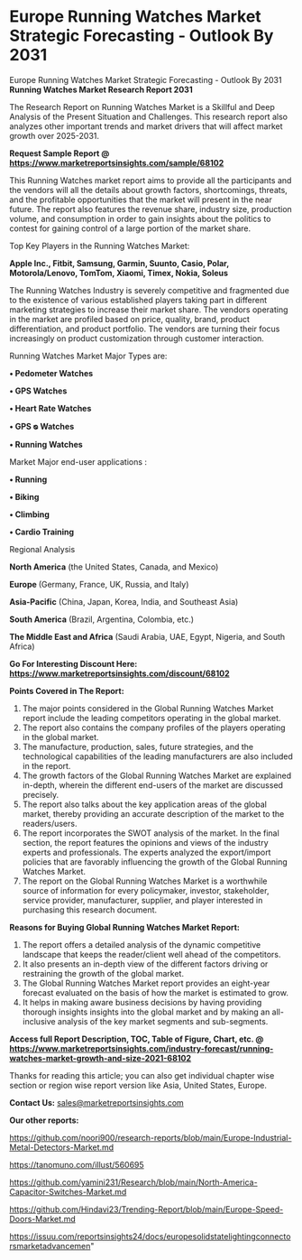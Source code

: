 # Europe Running Watches Market Strategic Forecasting - Outlook By 2031
Europe Running Watches Market Strategic Forecasting - Outlook By 2031
<strong>Running Watches Market Research Report 2031</strong>

The Research Report on Running Watches Market is a Skillful and Deep Analysis of the Present Situation and Challenges. This research report also analyzes other important trends and market drivers that will affect market growth over 2025-2031.

<strong>Request Sample Report @ <a href=https://www.marketreportsinsights.com/sample/68102>https://www.marketreportsinsights.com/sample/68102</a></strong>

This Running Watches market report aims to provide all the participants and the vendors will all the details about growth factors, shortcomings, threats, and the profitable opportunities that the market will present in the near future. The report also features the revenue share, industry size, production volume, and consumption in order to gain insights about the politics to contest for gaining control of a large portion of the market share.

Top Key Players in the Running Watches Market:

<strong>Apple Inc., Fitbit, Samsung, Garmin, Suunto, Casio, Polar, Motorola/Lenovo, TomTom, Xiaomi, Timex, Nokia, Soleus</strong>

The Running Watches Industry is severely competitive and fragmented due to the existence of various established players taking part in different marketing strategies to increase their market share. The vendors operating in the market are profiled based on price, quality, brand, product differentiation, and product portfolio. The vendors are turning their focus increasingly on product customization through customer interaction.

Running Watches Market Major Types are:

<strong>• Pedometer Watches

• GPS Watches

• Heart Rate Watches

• GPS ᴓ Watches

• Running Watches</strong>

Market Major end-user applications :

<strong>• Running

• Biking

• Climbing

• Cardio Training</strong>

Regional Analysis

</u><strong><b>North America</b></strong> (the United States, Canada, and Mexico)

<strong><b>Europe </b></strong>(Germany, France, UK, Russia, and Italy)

<strong><b>Asia-Pacific</b></strong> (China, Japan, Korea, India, and Southeast Asia)

<strong><b>South America</b></strong> (Brazil, Argentina, Colombia, etc.)

<strong><b>The Middle East and Africa</b></strong> (Saudi Arabia, UAE, Egypt, Nigeria, and South Africa)

<strong>Go For Interesting Discount Here: <a href=https://www.marketreportsinsights.com/discount/68102>https://www.marketreportsinsights.com/discount/68102</a></strong>

<strong>Points Covered in The Report:</strong>
<ol>
  <li>The major points considered in the Global Running Watches Market report include the leading competitors operating in the global market.</li>
  <li>The report also contains the company profiles of the players operating in the global market.</li>
  <li>The manufacture, production, sales, future strategies, and the technological capabilities of the leading manufacturers are also included in the report.</li>
  <li>The growth factors of the Global Running Watches Market are explained in-depth, wherein the different end-users of the market are discussed precisely.</li>
  <li>The report also talks about the key application areas of the global market, thereby providing an accurate description of the market to the readers/users.</li>
  <li>The report incorporates the SWOT analysis of the market. In the final section, the report features the opinions and views of the industry experts and professionals. The experts analyzed the export/import policies that are favorably influencing the growth of the Global Running Watches Market.</li>
  <li>The report on the Global Running Watches Market is a worthwhile source of information for every policymaker, investor, stakeholder, service provider, manufacturer, supplier, and player interested in purchasing this research document.</li>
</ol>
<strong>Reasons for Buying Global Running Watches Market Report:</strong>

<ol>
  <li>The report offers a detailed analysis of the dynamic competitive landscape that keeps the reader/client well ahead of the competitors.</li>
  <li>It also presents an in-depth view of the different factors driving or restraining the growth of the global market.</li>
  <li>The Global Running Watches Market report provides an eight-year forecast evaluated on the basis of how the market is estimated to grow.</li>
  <li>It helps in making aware business decisions by having providing thorough insights insights into the global market and by making an all-inclusive analysis of the key market segments and sub-segments.</li>
</ol>
<strong>Access full Report Description, TOC, Table of Figure, Chart, etc. @ <a href=https://www.marketreportsinsights.com/industry-forecast/running-watches-market-growth-and-size-2021-68102>https://www.marketreportsinsights.com/industry-forecast/running-watches-market-growth-and-size-2021-68102</a></strong>


Thanks for reading this article; you can also get individual chapter wise section or region wise report version like Asia, United States, Europe.

<strong>Contact Us:</strong>
sales@marketreportsinsights.com

<strong>Our other reports:</strong>

<a href=https://github.com/noori900/research-reports/blob/main/Europe-Industrial-Metal-Detectors-Market.md>https://github.com/noori900/research-reports/blob/main/Europe-Industrial-Metal-Detectors-Market.md</a>

<a href=https://tanomuno.com/illust/560695>https://tanomuno.com/illust/560695</a>

<a href=https://github.com/yamini231/Research/blob/main/North-America-Capacitor-Switches-Market.md>https://github.com/yamini231/Research/blob/main/North-America-Capacitor-Switches-Market.md</a>

<a href=https://github.com/Hindavi23/Trending-Report/blob/main/Europe-Speed-Doors-Market.md>https://github.com/Hindavi23/Trending-Report/blob/main/Europe-Speed-Doors-Market.md</a>

<a href=https://issuu.com/reportsinsights24/docs/europesolidstatelightingconnectorsmarketadvancemen>https://issuu.com/reportsinsights24/docs/europesolidstatelightingconnectorsmarketadvancemen</a>"
